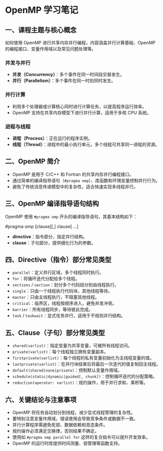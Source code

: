 # OpenMP 学习笔记

## 一、课程主题与核心概念

如何使用 OpenMP 进行共享内存并行编程，内容涵盖并行计算基础、OpenMP 的编程接口、变量作用域以及常见问题处理等。

### 并发与并行
- **并发（Concurrency）**：多个事件在同一时间段交替发生。
- **并行（Parallelism）**：多个事件在同一时刻同时发生。

### 并行计算
- 利用多个处理器或计算核心同时进行计算任务，以提高程序运行效率。
- OpenMP 支持在共享内存模型下进行并行计算，适用于多核 CPU 系统。

### 进程与线程
- **进程（Process）**：正在运行的程序实例。
- **线程（Thread）**：进程中的最小执行单元，多个线程可共享同一进程的资源。

## 二、OpenMP 简介

- OpenMP 是用于 C/C++ 和 Fortran 的共享内存并行编程接口。
- 通过简单的编译指导语句（`#pragma omp`）、库函数和环境变量控制并行行为。
- 避免了传统消息传递模型中的复杂性，适合快速实现多线程并行。

## 三、OpenMP 编译指导语句结构

OpenMP 使用 `#pragma omp` 开头的编译指导语句，其基本结构如下：

#pragma omp <directive> [clause[[,] clause] ...]

- **directive**：指令部分，指定并行结构。
- **clause**：子句部分，提供细化行为的参数。

## 四、Directive（指令）部分常见类型

- `parallel`：定义并行区域，多个线程同时执行。
- `for`：将循环迭代分配给多个线程。
- `sections` / `section`：划分多个代码段分别由线程执行。
- `single`：只由一个线程执行代码块，其他线程等待。
- `master`：只由主线程执行，不阻塞其他线程。
- `critical`：临界区，线程按顺序进入，避免并发冲突。
- `barrier`：所有线程同步，等待彼此完成。
- `task` / `taskwait`：显式任务并行，适用于不规则并行结构。

## 五、Clause（子句）部分常见类型

- `shared(varlist)`：指定变量为共享变量，可被所有线程访问。
- `private(varlist)`：每个线程独立拥有变量副本。
- `firstprivate(varlist)`：每个线程的私有变量初始化为主线程变量的值。
- `lastprivate(varlist)`：在并行块结束后将最后一次迭代的值复制回主线程。
- `default(shared|none|private)`：控制默认变量作用域。
- `schedule(static|dynamic|guided[, chunk])`：控制循环迭代的分配策略。
- `reduction(operator: varlist)`：规约操作，用于并行求和、乘积等。

## 六、关键结论与注意事项

- OpenMP 将任务自动划分到线程，减少显式线程管理的复杂性。
- 要特别注意变量作用域，错误使用会导致竞争条件或数据不一致。
- 并行计算程序需避免死锁、数据依赖和竞态条件。
- 规约操作必须满足交换律，否则结果不确定。
- 使用如 `#pragma omp parallel for` 这样的复合指令可以提升开发效率。
- OpenMP 的运行时库提供时间测量、锁管理等函数支持。
